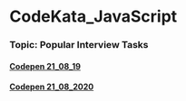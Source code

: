 # CodeKata_JavaScript
### Topic: Popular Interview Tasks

#### [Codepen 21_08_19](https://codepen.io/nvkuznetsova/pen/WNeoeKG)
#### [Codepen 21_08_2020](https://codepen.io/nvkuznetsova/pen/WNbWbzE)
